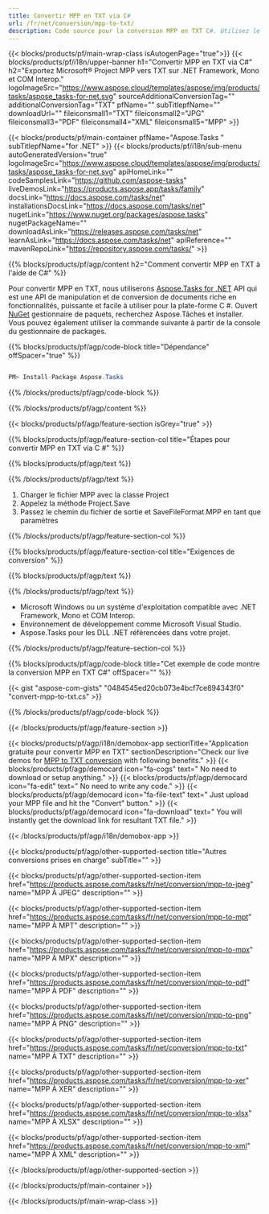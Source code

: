 ```yaml
---
title: Convertir MPP en TXT via C# 
url: /fr/net/conversion/mpp-to-txt/ 
description: Code source pour la conversion MPP en TXT C#. Utilisez le code d'exemple d'API pour les fichiers MPP par lots en conversion TXT dans VB.NET Asp.NET ou toute application basée sur .NET.
---
```


{{< blocks/products/pf/main-wrap-class isAutogenPage="true">}}
{{< blocks/products/pf/i18n/upper-banner h1="Convertir MPP en TXT via C#" h2="Exportez Microsoft® Project MPP vers TXT sur .NET Framework, Mono et COM Interop." logoImageSrc="https://www.aspose.cloud/templates/aspose/img/products/tasks/aspose_tasks-for-net.svg" sourceAdditionalConversionTag="" additionalConversionTag="TXT" pfName="" subTitlepfName="" downloadUrl="" fileiconsmall1="TXT" fileiconsmall2="JPG" fileiconsmall3="PDF" fileiconsmall4="XML" fileiconsmall5="MPP" >}}

{{< blocks/products/pf/main-container pfName="Aspose.Tasks " subTitlepfName="for .NET" >}}
{{< blocks/products/pf/i18n/sub-menu autoGeneratedVersion="true" logoImageSrc="https://www.aspose.cloud/templates/aspose/img/products/tasks/aspose_tasks-for-net.svg" apiHomeLink="" codeSamplesLink="https://github.com/aspose-tasks" liveDemosLink="https://products.aspose.app/tasks/family" docsLink="https://docs.aspose.com/tasks/net" installationsDocsLink="https://docs.aspose.com/tasks/net" nugetLink="https://www.nuget.org/packages/aspose.tasks" nugetPackageName="" downloadAsLink="https://releases.aspose.com/tasks/net" learnAsLink="https://docs.aspose.com/tasks/net" apiReference="" mavenRepoLink="https://repository.aspose.com/tasks/" >}}

{{% blocks/products/pf/agp/content h2="Comment convertir MPP en TXT à l'aide de C#" %}}

Pour convertir MPP en TXT, nous utiliserons
 [Aspose.Tasks for .NET](https://products.aspose.com/tasks/net)
 API qui est une API de manipulation et de conversion de documents riche en fonctionnalités, puissante et facile à utiliser pour la plate-forme C #. Ouvert
 [NuGet](https://www.nuget.org/packages/aspose.tasks)
 gestionnaire de paquets, recherchez
 Aspose.Tâches
 et installer. Vous pouvez également utiliser la commande suivante à partir de la console du gestionnaire de packages.

{{% blocks/products/pf/agp/code-block title="Dépendance" offSpacer="true" %}}

```cs

PM> Install-Package Aspose.Tasks

```

{{% /blocks/products/pf/agp/code-block %}}

{{% /blocks/products/pf/agp/content %}}

{{< blocks/products/pf/agp/feature-section isGrey="true" >}}

{{% blocks/products/pf/agp/feature-section-col title="Étapes pour convertir MPP en TXT via C #" %}}

{{% blocks/products/pf/agp/text %}}

{{% /blocks/products/pf/agp/text %}}

1. Charger le fichier MPP avec la classe Project
1. Appelez la méthode Project.Save
1. Passez le chemin du fichier de sortie et SaveFileFormat.MPP en tant que paramètres

{{% /blocks/products/pf/agp/feature-section-col %}}

{{% blocks/products/pf/agp/feature-section-col title="Exigences de conversion" %}}

{{% blocks/products/pf/agp/text %}}

{{% /blocks/products/pf/agp/text %}}

- Microsoft Windows ou un système d'exploitation compatible avec .NET Framework, Mono et COM Interop.
- Environnement de développement comme Microsoft Visual Studio.
- Aspose.Tasks pour les DLL .NET référencées dans votre projet.

{{% /blocks/products/pf/agp/feature-section-col %}}

{{% blocks/products/pf/agp/code-block title="Cet exemple de code montre la conversion MPP en TXT C#" offSpacer="" %}}

{{< gist "aspose-com-gists" "0484545ed20cb073e4bcf7ce894343f0" "convert-mpp-to-txt.cs" >}}

{{% /blocks/products/pf/agp/code-block %}}

{{< /blocks/products/pf/agp/feature-section >}}

<!-- aboutfile Starts -->

{{< blocks/products/pf/agp/i18n/demobox-app sectionTitle="Application gratuite pour convertir MPP en TXT" sectionDescription="Check our live demos for [MPP to TXT conversion](https://products.aspose.app/tasks/conversion/mpp-to-txt) with following benefits." >}}
        {{< blocks/products/pf/agp/democard icon="fa-cogs" text=" No need to download or setup anything." >}}
        {{< blocks/products/pf/agp/democard icon="fa-edit" text=" No need to write any code." >}}
        {{< blocks/products/pf/agp/democard icon="fa-file-text" text=" Just upload your MPP file and hit the \"Convert\" button." >}}
        {{< blocks/products/pf/agp/democard icon="fa-download" text=" You will instantly get the download link for resultant TXT file." >}}

{{< /blocks/products/pf/agp/i18n/demobox-app >}}

<!-- aboutfile Ends -->

{{< blocks/products/pf/agp/other-supported-section title="Autres conversions prises en charge" subTitle="" >}}

{{< blocks/products/pf/agp/other-supported-section-item href="https://products.aspose.com/tasks/fr/net/conversion/mpp-to-jpeg" name="MPP À JPEG" description="" >}}

{{< blocks/products/pf/agp/other-supported-section-item href="https://products.aspose.com/tasks/fr/net/conversion/mpp-to-mpt" name="MPP À MPT" description="" >}}

{{< blocks/products/pf/agp/other-supported-section-item href="https://products.aspose.com/tasks/fr/net/conversion/mpp-to-mpx" name="MPP À MPX" description="" >}}

{{< blocks/products/pf/agp/other-supported-section-item href="https://products.aspose.com/tasks/fr/net/conversion/mpp-to-pdf" name="MPP À PDF" description="" >}}

{{< blocks/products/pf/agp/other-supported-section-item href="https://products.aspose.com/tasks/fr/net/conversion/mpp-to-png" name="MPP À PNG" description="" >}}

{{< blocks/products/pf/agp/other-supported-section-item href="https://products.aspose.com/tasks/fr/net/conversion/mpp-to-txt" name="MPP À TXT" description="" >}}

{{< blocks/products/pf/agp/other-supported-section-item href="https://products.aspose.com/tasks/fr/net/conversion/mpp-to-xer" name="MPP À XER" description="" >}}

{{< blocks/products/pf/agp/other-supported-section-item href="https://products.aspose.com/tasks/fr/net/conversion/mpp-to-xlsx" name="MPP À XLSX" description="" >}}

{{< blocks/products/pf/agp/other-supported-section-item href="https://products.aspose.com/tasks/fr/net/conversion/mpp-to-xml" name="MPP À XML" description="" >}}



{{< /blocks/products/pf/agp/other-supported-section >}}

{{< /blocks/products/pf/main-container >}}
    
{{< /blocks/products/pf/main-wrap-class >}}
